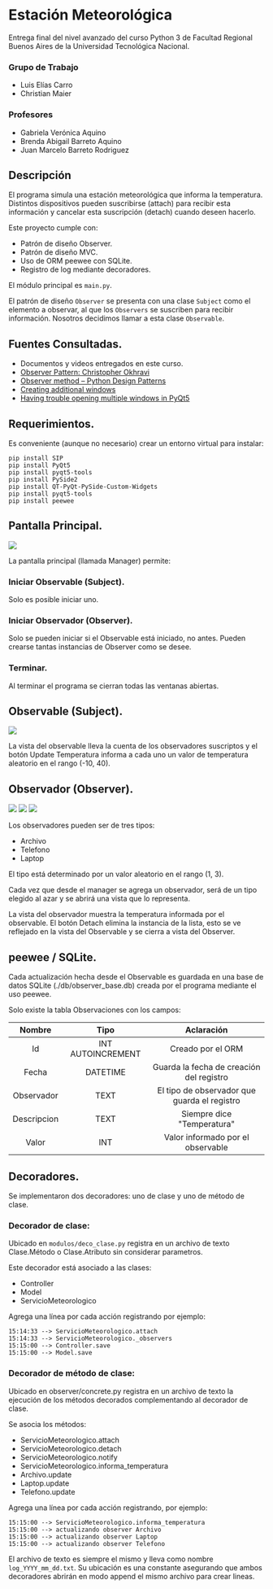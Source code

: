 # Estación Meteorológica
Entrega final del nivel avanzado del curso Python 3 de Facultad Regional Buenos Aires de la Universidad Tecnológica Nacional.

### Grupo de Trabajo
* Luis Elías Carro
* Christian Maier

### Profesores
* Gabriela Verónica Aquino
* Brenda Abigail Barreto Aquino
* Juan Marcelo Barreto Rodriguez

## Descripción
El programa simula una estación meteorológica que informa la temperatura. Distintos dispositivos pueden suscribirse (attach) para recibir esta información y cancelar esta suscripción (detach) cuando deseen hacerlo.

Este proyecto cumple con:
* Patrón de diseño Observer. 
* Patrón de diseño MVC.
* Uso de ORM peewee con SQLite.
* Registro de log mediante decoradores.

El módulo principal es ```main.py```.

El patrón de diseño ```Observer``` se presenta con una clase ```Subject``` como el elemento a observar, al que los ```Observers``` se suscriben para recibir información. Nosotros decidimos llamar a esta clase ```Observable```.

## Fuentes Consultadas.
* Documentos y videos entregados en este curso.
* [Observer Pattern: Christopher Okhravi](https://youtu.be/_BpmfnqjgzQ)
* [Observer method – Python Design Patterns](https://www.geeksforgeeks.org/observer-method-python-design-patterns/#:~:text=The%20observer%20method%20is%20a,object%20that%20they%20are%20observing.)
* [Creating additional windows](https://www.pythonguis.com/tutorials/creating-multiple-windows/)
* [Having trouble opening multiple windows in PyQt5](https://stackoverflow.com/questions/52797269/having-trouble-opening-multiple-windows-in-pyqt5)

## Requerimientos.
Es conveniente (aunque no necesario) crear un entorno virtual para instalar:
```
pip install SIP
pip install PyQt5
pip install pyqt5-tools
pip install PySide2
pip install QT-PyQt-PySide-Custom-Widgets
pip install pyqt5-tools
pip install peewee
```

## Pantalla Principal.

![](./docs/Manager.png)

La pantalla principal (llamada Manager) permite:
### Iniciar Observable (Subject).
Solo es posible iniciar uno.
### Iniciar Observador (Observer).
Solo se pueden iniciar si el Observable está iniciado, no antes. Pueden crearse tantas instancias de Observer como se desee.
### Terminar.
Al terminar el programa se cierran todas las ventanas abiertas.

## Observable (Subject).

![](./docs/Observable.png)

La vista del observable lleva la cuenta de los observadores suscriptos y el botón Update Temperatura informa a cada uno un valor de temperatura aleatorio en el rango (-10, 40).

## Observador (Observer).

![](./docs/Obervador-Archivo.png)
![](./docs/Obervador-Telefono.png)
![](./docs/Obervador-Laptop.png)

Los observadores pueden ser de tres tipos:
* Archivo
* Telefono
* Laptop

El tipo está determinado por un valor aleatorio en el rango (1, 3).

Cada vez que desde el manager se agrega un observador, será de un tipo elegido al azar y se abrirá una vista que lo representa.

La vista del observador muestra la temperatura informada por el observable.
El botón Detach elimina la instancia de la lista, esto se ve reflejado en la vista del Observable y se cierra a vista del Observer.

## peewee / SQLite.
Cada actualización hecha desde el Observable es guardada en una base de datos SQLite (./db/observer_base.db) creada por el programa mediante el uso peewee.

Solo existe la tabla Observaciones con los campos:

| Nombre | Tipo | Aclaración |
| :---: | :---: | :---: |
| Id | INT AUTOINCREMENT | Creado por el ORM |
| Fecha | DATETIME | Guarda la fecha de creación del registro |
| Observador | TEXT | El tipo de observador que guarda el registro |
| Descripcion | TEXT | Siempre dice "Temperatura" |
| Valor | INT | Valor informado por el observable|

## Decoradores.
Se implementaron dos decoradores: uno de clase y uno de método de clase.

### Decorador de clase:
Ubicado en ```modulos/deco_clase.py``` registra en un archivo de texto Clase.Método o Clase.Atributo sin considerar parametros.

Este decorador está asociado a las clases:
* Controller
* Model
* ServicioMeteorologico

Agrega una línea por cada acción registrando por ejemplo:
```
15:14:33 --> ServicioMeteorologico.attach
15:14:33 --> ServicioMeteorologico._observers
15:15:00 --> Controller.save
15:15:00 --> Model.save
```

### Decorador de método de clase:
Ubicado en observer/concrete.py registra en un archivo de texto la ejecución de los métodos decorados complementando al decorador de clase.

Se asocia los métodos:
* ServicioMeteorologico.attach
* ServicioMeteorologico.detach
* ServicioMeteorologico.notify
* ServicioMeteorologico.informa_temperatura
* Archivo.update
* Laptop.update
* Telefono.update

Agrega una línea por cada acción registrando, por ejemplo:
```
15:15:00 --> ServicioMeteorologico.informa_temperatura
15:15:00 --> actualizando observer Archivo
15:15:00 --> actualizando observer Laptop
15:15:00 --> actualizando observer Telefono
```

El archivo de texto es siempre el mismo y lleva como nombre ```log_YYYY_mm_dd.txt```. Su ubicación es una constante asegurando que ambos decoradores abrirán en modo append el mismo archivo para crear lineas.
